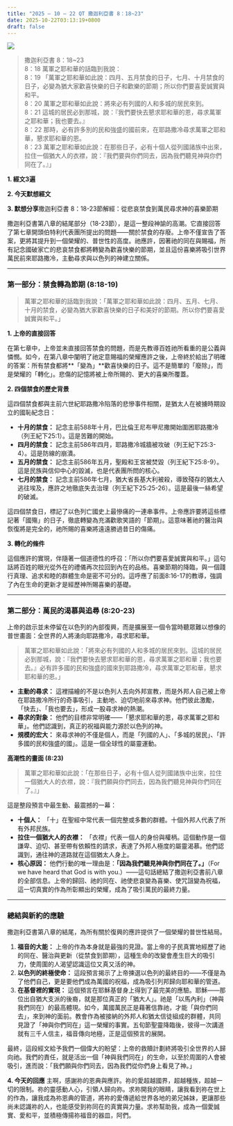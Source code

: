 ```yaml
---
title: "2025 – 10 – 22 QT 撒迦利亞書 8：18~23"
date: 2025-10-22T03:13:19+0800
draft: false
---
```


![](/images/qt.jpg)
> 撒迦利亞書 8：18~23  
> 8：18 萬軍之耶和華的話臨到我說：  
> 8：19 「萬軍之耶和華如此說：四月、五月禁食的日子，七月、十月禁食的日子，必變為猶大家歡喜快樂的日子和歡樂的節期；所以你們要喜愛誠實與和平。  
> 8：20 萬軍之耶和華如此說：將來必有列國的人和多城的居民來到。  
> 8：21 這城的居民必到那城，說：『我們要快去懇求耶和華的恩，尋求萬軍之耶和華；我也要去。』  
> 8：22 那時，必有許多別的民和強盛的國前來，在耶路撒冷尋求萬軍之耶和華，懇求耶和華的恩。  
> 8：23 萬軍之耶和華如此說：在那些日子，必有十個人從列國諸族中出來，拉住一個猶大人的衣襟，說：『我們要與你們同去，因為我們聽見神與你們同在了。』」  



**1.  經文3遍**

**2. 今天默想經文**

**3. 默想分享**撒迦利亞書 8：18-23節解經：從悲哀禁食到萬民尋求神的喜樂節期



撒迦利亞書第八章的結尾部分（18-23節），是這一整段神諭的高潮。它直接回答了第七章開頭伯特利代表團所提出的問題——關於禁食的存廢。上帝不僅宣告了答案，更將其提升到一個榮耀的、普世性的高度。祂應許，因著祂的同在與賜福，所有記念國破家亡的悲哀禁食都將轉變為歡喜快樂的節期，並且這份喜樂將吸引世界萬民前來耶路撒冷，主動尋求與以色列的神建立關係。

------



### **第一部分：禁食轉為節期 (8:18-19)**



> 萬軍之耶和華的話臨到我說：「萬軍之耶和華如此說：四月、五月、七月、十月的禁食，必變為猶大家歡喜快樂的日子和美好的節期。所以你們要喜愛誠實與和平。」

**1. 上帝的直接回答**

在第七章中，上帝並未直接回答禁食的問題，而是先教導百姓祂所看重的是公義與憐憫。如今，在第八章中闡明了祂定意賜福的榮耀應許之後，上帝終於給出了明確的答案：所有禁食都將**「變為」**歡喜快樂的日子。這不是簡單的「廢除」，而是榮耀的「轉化」。悲傷的記憶將被上帝所賜的、更大的喜樂所覆蓋。

**2. 四個禁食的歷史背景**

這四個禁食都與主前六世紀耶路撒冷陷落的悲慘事件相關，是猶太人在被擄時期設立的國恥紀念日：

- **十月的禁食：** 記念主前588年十月，巴比倫王尼布甲尼撒開始圍困耶路撒冷（列王紀下25:1）。這是苦難的開始。
- **四月的禁食：** 記念主前586年四月，耶路撒冷城牆被攻破（列王紀下25:3-4）。這是防線的崩潰。
- **五月的禁食：** 記念主前586年五月，聖殿和王宮被焚毀（列王紀下25:8-9）。這是民族與信仰中心的毀滅，也是代表團所問的核心。
- **七月的禁食：** 記念主前586年七月，猶大省長基大利被殺，導致殘存的猶太人逃往埃及，應許之地徹底失去治理（列王紀下25:25-26）。這是最後一絲希望的破滅。

這四個禁食日，標記了以色列亡國史上最慘痛的一連串事件。上帝應許要將這些標記著「國殤」的日子，徹底轉變為充滿歡歌笑語的「節期」。這意味著祂的醫治與恢復將是完全的，祂所賜的喜樂將遠遠勝過昔日的傷痛。

**3. 轉化的條件**

這個應許的實現，伴隨著一個道德性的呼召：「所以你們要喜愛誠實與和平。」這句話將百姓的眼光從外在的禮儀再次拉回到內在的品格。喜樂節期的降臨，與一個踐行真理、追求和睦的群體生命是密不可分的。這呼應了前面8:16-17的教導，強調了內在生命的更新才是經歷神所賜喜樂的基礎。

------



### **第二部分：萬民的渴慕與追尋 (8:20-23)**



上帝的啟示並未停留在以色列的內部復興，而是擴展至一個令當時聽眾難以想像的普世畫面：全世界的人將湧向耶路撒冷，尋求耶和華。

> 萬軍之耶和華如此說：「將來必有列國的人和多城的居民來到。這城的居民必到那城，說：『我們要快去懇求耶和華的恩，尋求萬軍之耶和華；我也要去。』必有許多國的民和強盛的國來到耶路撒冷，尋求萬軍之耶和華，懇求耶和華的恩。」

- **主動的尋求：** 這裡描繪的不是以色列人去向外邦宣教，而是外邦人自己被上帝在耶路撒冷所行的奇事吸引，主動地、迫切地前來尋求神。他們彼此激勵，「快去」、「我也要去」，形成一股尋求神的熱潮。
- **尋求的對象：** 他們的目標非常明確——「懇求耶和華的恩，尋求萬軍之耶和華」。他們認識到，真正的祝福與能力源於以色列的神。
- **規模的宏大：** 來尋求神的不僅是個人，而是「列國的人」、「多城的居民」、「許多國的民和強盛的國」。這是一個全球性的屬靈運動。

**高潮性的畫面 (8:23)**

> 萬軍之耶和華如此說：「在那些日子，必有十個人從列國諸族中出來，拉住一個猶大人的衣襟，說：『我們願與你們同去，因為我們聽見神與你們同在了。』」

這是整段預言中最生動、最震撼的一幕：

- **十個人：** 「十」在聖經中常代表一個完整或多數的群體。十個外邦人代表了所有外邦民族。
- **拉住一個猶大人的衣襟：** 「衣襟」代表一個人的身份與權柄。這個動作是一個謙卑、迫切、甚至帶有依賴性的請求，表達了外邦人極度的屬靈渴慕。他們認識到，通往神的道路就在這個猶太人身上。
- **核心原因：** 他們行動的唯一理由是：**「因為我們聽見神與你們同在了。」**（For we have heard that God is with you.）——這句話總結了撒迦利亞書前八章的全部信息。上帝的歸回、祂的同在、祂使悲哀變為喜樂、使咒詛變為祝福，這一切真實的作為所彰顯出的榮耀，成為了吸引萬民的最終力量。

------



### **總結與新約的應驗**



撒迦利亞書第八章的結尾，為所有關於復興的應許提供了一個榮耀的普世性結局。

1. **福音的大能：** 上帝的作為本身就是最強的見證。當上帝的子民真實地經歷了祂的同在、醫治與更新（從禁食到節期），這種生命的改變會產生巨大的吸引力，使周圍的人渴望認識這位又真又活的神。
2. **以色列的終極使命：** 這段預言揭示了上帝揀選以色列的最終目的——不僅是為了他們自己，更是要他們成為萬國的祝福，成為吸引列邦歸向耶和華的管道。
3. **在基督裡的實現：** 這個預言在耶穌基督身上得到了最完美的應驗。耶穌——那位出自猶大支派的後裔，就是那位真正的「猶大人」。祂是「以馬內利」（神與我們同在）的最高體現。如今，萬國萬民正是藉著信靠祂，才能「與你們同去」，來到神的面前。教會作為被接納的外邦人和猶太信徒組成的群體，共同見證了「神與你們同在」這一榮耀的事實。五旬節聖靈降臨後，彼得一次講道就有三千人信主，福音傳向地極，正是這個預言的展開。

最終，這段經文給予我們一個偉大的盼望：上帝的救贖計劃終將吸引全世界的人歸向祂。我們的責任，就是活出一個「神與我們同在」的生命，以至於周圍的人會被吸引，進而說：「我們願與你們同去，因為我們從你們身上看見了神。」

**4. 今天的回應**
主啊，感謝祢的恩典與應許。祢的愛超越國界，超越種族，超越一切的限制。祢的靈感動人心，引領人歸向祢。求祢開我的眼睛，讓我看到祢在世上的作為，讓我成為祢恩典的管道，將祢的愛傳遞給世界各地的弟兄姊妹，更讓那些尚未認識祢的人，也能感受到祢同在的真實與力量。求祢幫助我，成為一個愛誠實、愛和平，並積極傳揚祢福音的器皿，阿們。
